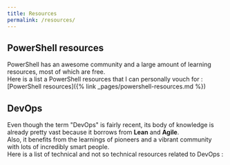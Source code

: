 ```yaml
---
title: Resources
permalink: /resources/
---
```


## PowerShell resources  

PowerShell has an awesome community and a large amount of learning resources, most of which are free.  
Here is a list a PowerShell resources that I can personally vouch for :  
[PowerShell resources]({% link _pages/powershell-resources.md %})

## DevOps  

Even though the term "DevOps" is fairly recent, its body of knowledge is already pretty vast because it borrows from **Lean** and **Agile**.  
Also, it benefits from the learnings of pioneers and a vibrant community with lots of incredibly smart people.  
Here is a list of technical and not so technical resources related to DevOps :  
